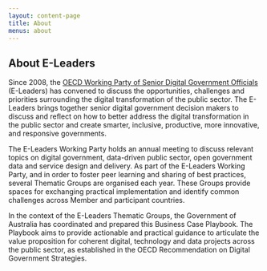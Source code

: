 ```yaml
---
layout: content-page
title: About
menus: about
---
```

<h2>About E-Leaders</h2>
<p>
    Since 2008, the <a href="http://www.oecd.org/governance/digital-government/">OECD Working Party of Senior Digital Government Officials</a> (E-Leaders) has convened to discuss the opportunities, challenges and priorities surrounding the digital transformation of the public sector. The E-Leaders brings together senior digital government decision makers to discuss and reflect on how to better address the digital transformation in the public sector and create smarter, inclusive, productive, more innovative, and responsive governments.</p>
<p>
    The E-Leaders Working Party holds an annual meeting to discuss relevant topics on digital government, data-driven public sector, open government data and service design and delivery. As part of the E-Leaders Working Party, and in order to foster peer learning and sharing of best practices, several Thematic Groups are organised each year. These Groups provide spaces for exchanging practical implementation and identify common challenges across Member and participant countries.</p>
<p>In the context of the E-Leaders Thematic Groups, the Government of Australia has coordinated and prepared this Business Case Playbook. The Playbook aims to provide actionable and practical guidance to articulate the value proposition for coherent digital, technology and data projects across the public sector, as established in the OECD Recommendation on Digital Government Strategies.</p>
